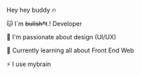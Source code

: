 Hey hey buddy 🔥

🐱 I`m <s>bullsh*t</s>.! Developer

🎨 I'm passionate about design (UI/UX)

🌵 Currently learning all about Front End Web

⚡ I use mybrain
